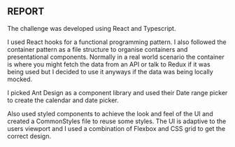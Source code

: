## REPORT

The challenge was developed using React and Typescript.

I used React hooks for a functional programming pattern. I also followed the container pattern as a file structure to organise containers and presentational components. Normally in a real world scenario the container is where you might fetch the data from an API or talk to Redux if it was being used but I decided to use it anyways if the data was being locally mocked.

I picked Ant Design as a component library and used their Date range picker to create the calendar and date picker.

Also used styled components to achieve the look and feel of the UI and created a CommonStyles file to reuse some styles. The UI is adaptive to the users viewport and I used a combination of Flexbox and CSS grid to get the correct design.